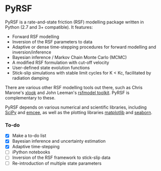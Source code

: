 # PyRSF
PyRSF is a rate-and-state friction (RSF) modelling package written in Python (2.7 and 3+ compatible). It features:

* Forward RSF modelling
* Inversion of the RSF parameters to data
* Adaptive or dense time-stepping procedures for forward modelling and inversion/inference
* Bayesian inference / Markov Chain Monte Carlo (MCMC)
* A modified RSF formulation with cut-off velocity
* User-defined state evolution functions
* Stick-slip simulations with stable limit cycles for K < Kc, facilitated by radiation damping

There are various other RSF modelling tools out there, such as Chris Marone's [xlook](https://github.com/PennStateRockandSedimentMechanics/xlook) and John Leeman's [rsfmodel toolkit](https://github.com/jrleeman/rsfmodel). PyRSF is complementary to these.

PyRSF depends on various numerical and scientific libraries, including [SciPy](https://scipy.org/) and [emcee](http://dfm.io/emcee/), as well as the plotting libraries [matplotlib](https://matplotlib.org/) and [seaborn](https://seaborn.pydata.org/).

### To-do

- [x] Make a to-do list
- [X] Bayesian inference and uncertainty estimation
- [X] Adaptive time-stepping
- [ ] iPython notebooks
- [ ] Inversion of the RSF framework to stick-slip data
- [ ] Re-introduction of multiple state parameters
